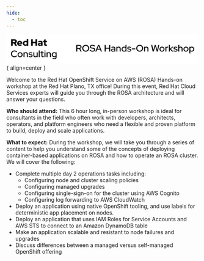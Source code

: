 ```yaml
---
hide:
  - toc
---
```

![Red Hat OpenShift Service on AWS (ROSA) Hands-on workshop](./assets/images/consulting-header.png){ align=center }

<!-- ## Overview -->
Welcome to the Red Hat OpenShift Service on AWS (ROSA) Hands-on workshop at the Red Hat Plano, TX office! During 
this event, Red Hat Cloud Services experts will guide you through the ROSA architecture and will answer your questions. 

**Who should attend:** This 6 hour long, in-person workshop is ideal for consultants in the field who often work with 
developers, architects, operators, and platform engineers who need a flexible and proven platform to build, deploy 
and scale applications.

**What to expect:** During the workshop, we will take you through a series of content to help you understand some 
of the concepts of deploying container-based applications on ROSA and how to operate an ROSA cluster. We will 
cover the following:

- Complete multiple day 2 operations tasks including: 
    * Configuring node and cluster scaling policies
    * Configuring managed upgrades
    * Configuring single-sign-on for the cluster using AWS Cognito
    * Configuring log forwarding to AWS CloudWatch
- Deploy an application using native OpenShift tooling, and use labels for deterministic app placement on nodes.
- Deploy an application that uses IAM Roles for Service Accounts and AWS STS to connect to an Amazon DynamoDB table
- Make an application scalable and resistant to node failures and upgrades
- Discuss differences between a managed versus self-managed OpenShift offering
